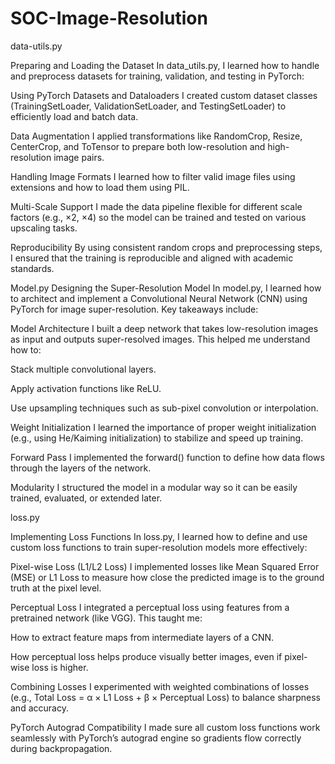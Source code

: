 # SOC-Image-Resolution

data-utils.py

Preparing and Loading the Dataset
In data_utils.py, I learned how to handle and preprocess datasets for training, validation, and testing in PyTorch:

Using PyTorch Datasets and Dataloaders
I created custom dataset classes (TrainingSetLoader, ValidationSetLoader, and TestingSetLoader) to efficiently load and batch data.

Data Augmentation
I applied transformations like RandomCrop, Resize, CenterCrop, and ToTensor to prepare both low-resolution and high-resolution image pairs.

Handling Image Formats
I learned how to filter valid image files using extensions and how to load them using PIL.

Multi-Scale Support
I made the data pipeline flexible for different scale factors (e.g., ×2, ×4) so the model can be trained and tested on various upscaling tasks.

Reproducibility
By using consistent random crops and preprocessing steps, I ensured that the training is reproducible and aligned with academic standards.

Model.py
Designing the Super-Resolution Model
In model.py, I learned how to architect and implement a Convolutional Neural Network (CNN) using PyTorch for image super-resolution. Key takeaways include:

Model Architecture
I built a deep network that takes low-resolution images as input and outputs super-resolved images. This helped me understand how to:

Stack multiple convolutional layers.

Apply activation functions like ReLU.

Use upsampling techniques such as sub-pixel convolution or interpolation.

Weight Initialization
I learned the importance of proper weight initialization (e.g., using He/Kaiming initialization) to stabilize and speed up training.

Forward Pass
I implemented the forward() function to define how data flows through the layers of the network.

Modularity
I structured the model in a modular way so it can be easily trained, evaluated, or extended later.

loss.py

Implementing Loss Functions
In loss.py, I learned how to define and use custom loss functions to train super-resolution models more effectively:

Pixel-wise Loss (L1/L2 Loss)
I implemented losses like Mean Squared Error (MSE) or L1 Loss to measure how close the predicted image is to the ground truth at the pixel level.

Perceptual Loss
I integrated a perceptual loss using features from a pretrained network (like VGG). This taught me:

How to extract feature maps from intermediate layers of a CNN.

How perceptual loss helps produce visually better images, even if pixel-wise loss is higher.

Combining Losses
I experimented with weighted combinations of losses (e.g., Total Loss = α × L1 Loss + β × Perceptual Loss) to balance sharpness and accuracy.

PyTorch Autograd Compatibility
I made sure all custom loss functions work seamlessly with PyTorch’s autograd engine so gradients flow correctly during backpropagation.




